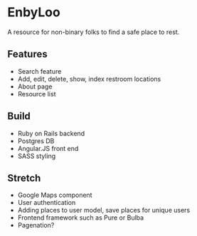 # EnbyLoo

A resource for non-binary folks to find a safe place to rest.

## Features
- Search feature
- Add, edit, delete, show, index restroom locations
- About page
- Resource list

## Build
- Ruby on Rails backend
- Postgres DB
- Angular.JS front end
- SASS styling


## Stretch
- Google Maps component 
- User authentication
- Adding places to user model, save places for unique users
- Frontend framework such as Pure or Bulba
- Pagenation?
